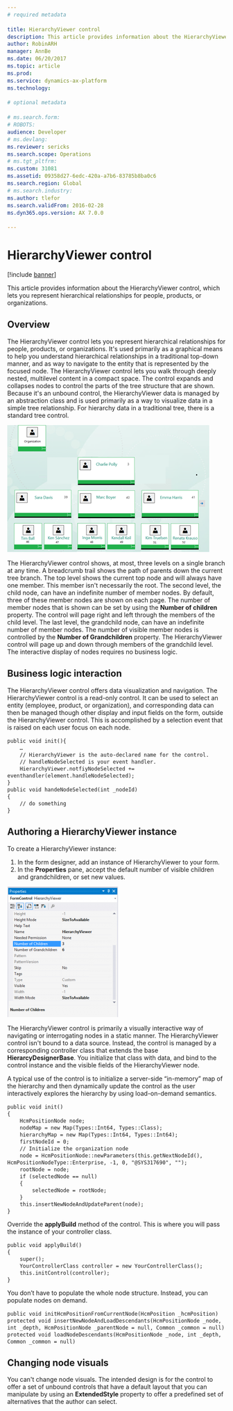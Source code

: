 ```yaml
---
# required metadata

title: HierarchyViewer control
description: This article provides information about the HierarchyViewer control, which lets you represent hierarchical relationships for people, products, or organizations.
author: RobinARH
manager: AnnBe
ms.date: 06/20/2017
ms.topic: article
ms.prod: 
ms.service: dynamics-ax-platform
ms.technology: 

# optional metadata

# ms.search.form: 
# ROBOTS: 
audience: Developer
# ms.devlang: 
ms.reviewer: sericks
ms.search.scope: Operations
# ms.tgt_pltfrm: 
ms.custom: 31081
ms.assetid: 09358d27-6edc-420a-a7b6-83785b8ba0c6
ms.search.region: Global
# ms.search.industry: 
ms.author: tlefor
ms.search.validFrom: 2016-02-28
ms.dyn365.ops.version: AX 7.0.0

---
```


# HierarchyViewer control

[!include [banner](../includes/banner.md)]

This article provides information about the HierarchyViewer control, which lets you represent hierarchical relationships for people, products, or organizations.

Overview
--------

The HierarchyViewer control lets you represent hierarchical relationships for people, products, or organizations. It's used primarily as a graphical means to help you understand hierarchical relationships in a traditional top-down manner, and as way to navigate to the entity that is represented by the focused node. The HierarchyViewer control lets you walk through deeply nested, multilevel content in a compact space. The control expands and collapses nodes to control the parts of the tree structure that are shown. Because it's an unbound control, the HierarchyViewer data is managed by an abstraction class and is used primarily as a way to visualize data in a simple tree relationship. For hierarchy data in a traditional tree, there is a standard tree control. 

[![HierarchyViewer\_Page](./media/hierarchyviewer_page.png)](./media/hierarchyviewer_page.png) 

The HierarchyViewer control shows, at most, three levels on a single branch at any time. A breadcrumb trail shows the path of parents down the current tree branch. The top level shows the current top node and will always have one member. This member isn't necessarily the root. The second level, the child node, can have an indefinite number of member nodes. By default, three of these member nodes are shown on each page. The number of member nodes that is shown can be set by using the **Number of children** property. The control will page right and left through the members of the child level. The last level, the grandchild node, can have an indefinite number of member nodes. The number of visible member nodes is controlled by the **Number of Grandchildren** property. The HierarchyViewer control will page up and down through members of the grandchild level. The interactive display of nodes requires no business logic.

## Business logic interaction
The HierarchyViewer control offers data visualization and navigation. The HierarchyViewer control is a read-only control. It can be used to select an entity (employee, product, or organization), and corresponding data can then be managed though other display and input fields on the form, outside the HierarchyViewer control. This is accomplished by a selection event that is raised on each user focus on each node.

    public void init(){
        …    
        // HierarchyViewer is the auto-declared name for the control.
        // handleNodeSelected is your event handler.
        HierarchyViewer.notfiyNodeSelected += eventhandler(element.handleNodeSelected);
    }
    public void handeNodeSelected(int _nodeId)
    {
        // do something
    }

## Authoring a HierarchyViewer instance
To create a HierarchyViewer instance:

1.  In the form designer, add an instance of HierarchyViewer to your form.
2.  In the **Properties** pane, accept the default number of visible children and grandchildren, or set new values. 

![HierarchyViewer\_Properties](./media/hierarchyviewer_properties-256x300.png)

The HierarchyViewer control is primarily a visually interactive way of navigating or interrogating nodes in a static manner. The HierarchyViewer control isn't bound to a data source. Instead, the control is managed by a corresponding controller class that extends the base **HierarcyDesignerBase**. You initialize that class with data, and bind to the control instance and the visible fields of the HierarchyViewer node.

A typical use of the control is to initialize a server-side “in-memory” map of the hierarchy and then dynamically update the control as the user interactively explores the hierarchy by using load-on-demand semantics.

    public void init()
    {
        HcmPositionNode node;
        nodeMap = new Map(Types::Int64, Types::Class);
        hierarchyMap = new Map(Types::Int64, Types::Int64);
        firstNodeId = 0;
        // Initialize the organization node
        node = HcmPositionNode::newParameters(this.getNextNodeId(), HcmPositionNodeType::Enterprise, -1, 0, "@SYS317690", "");
        rootNode = node;
        if (selectedNode == null)
        {
            selectedNode = rootNode;
        }
        this.insertNewNodeAndUpdateParent(node);
    }

Override the **applyBuild** method of the control. This is where you will pass the instance of your controller class.

    public void applyBuild()
    {
        super();
        YourControllerClass controller = new YourControllerClass();
        this.initControl(controller);
    }

You don’t have to populate the whole node structure. Instead, you can populate nodes on demand.

    public void initHcmPositionFromCurrentNode(HcmPosition _hcmPosition)
    protected void insertNewNodeAndLoadDescendants(HcmPositionNode _node, int _depth, HcmPositionNode _parentNode = null, Common _common = null)
    protected void loadNodeDescendants(HcmPositionNode _node, int _depth, Common _common = null)

## Changing node visuals
You can't change node visuals. The intended design is for the control to offer a set of unbound controls that have a default layout that you can manipulate by using an **ExtendedStyle** property to offer a predefined set of alternatives that the author can select.



